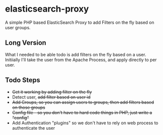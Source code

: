 elasticsearch-proxy
===================

A simple PHP based ElasticSearch Proxy to add Filters on the fly based on user groups.

Long Version
------------

What I needed to be able todo is add filters on the fly based on a user. Initiially I'll take the user from the Apache Process, and apply directly to per user.

Todo Steps
----------

- ~~Get it working by adding filter on the fly~~
- Detect user, ~~add filter based on user id~~
- ~~Add Groups, so you can assign users to groups, then add filters based on those groups~~
- ~~Config file - so you don't have to hard code things in PHP, just write a "config"~~
- Add Authentication "plugins" so we don't have to rely on web process to authenticate the user



